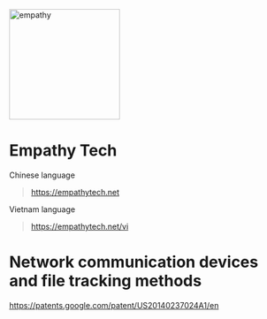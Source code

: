 <a href="https://empathytech.net">
<img src="https://cloud.empathytech.net/index.php/s/MpdL2TYQMbxqAfq/preview" width="200" height="200" title="Empathy Tech" alt="empathy"></a>

# Empathy Tech
Chinese language
> https://empathytech.net

Vietnam language
> https://empathytech.net/vi

# Network communication devices and file tracking methods
https://patents.google.com/patent/US20140237024A1/en
